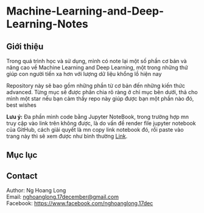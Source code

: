 # Machine-Learning-and-Deep-Learning-Notes
## Giới thiệu
Trong quá trình học và sử dụng, mình có note lại một số phần cơ bản và nâng cao về Machine Learning and Deep Learning, một trong những thứ giúp con người tiến xa hơn với lượng dữ liệu khổng lồ hiện nay

Repository này sẽ bao gồm những phần từ cơ bản đến những kiến thức advanced. Từng mục sẽ được phân chia rõ ràng ở chỉ mục bên dưới, thả cho mình một star nếu bạn cảm thấy repo này giúp được bạn một phần nào đó, best wishes

**Lưu ý:** Đa phần mình code bằng Jupyter NoteBook, trong trường hợp mn truy cập vào link trên không được, là do vấn đề render file jupyter notebook của GitHub, cách giải quyết là mn copy link notebook đó, rồi paste vào trang này thì sẽ xem được như bình thường [Link](https://nbviewer.jupyter.org/).

## Mục lục

## Contact

Author: Ng Hoang Long  
Email: <nghoanglong.17december@gmail.com>  
Facebook: <https://www.facebook.com/nghoanglong.17dec>
